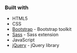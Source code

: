 ### Built with

- HTML5
- CSS
- [Bootstrap](https://getbootstrap.com/) - Bootstrap toolkit
- [Sass](https://sass-lang.com/) - Sass extension
- JavaScript
- [jQuery](https://jquery.com/) - jQuery library
